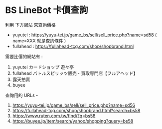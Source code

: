 # BS LineBot 卡價查詢

利用 下方網站 來查詢價格

- yuyutei : https://yuyu-tei.jp/game_bs/sell/sell_price.php?name=sd58 ( name=XXX 就是查詢條件 )
- fullahead : https://fullahead-tcg.com/shop/shopbrand.html

需要比價的網站有 : 

1. yuyutei カードショップ 遊々亭
2. fullahead バトルスピリッツ販売・買取専門店【フルアヘッド】
3. 露天拍賣
4. buyee

查詢用的 URLs - 

1. https://yuyu-tei.jp/game_bs/sell/sell_price.php?name=sd56
2. https://fullahead-tcg.com/shop/shopbrand.html?search=bs58
3. https://www.ruten.com.tw/find/?q=bs58
4. https://buyee.jp/item/search/yahoo/shopping?query=bs58
